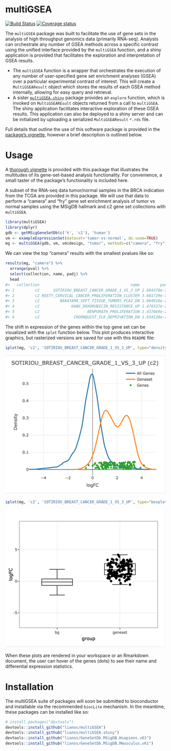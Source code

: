 
<!-- README.md is generated from README.Rmd. Please edit that file -->

# multiGSEA

[![Build
Status](https://travis-ci.org/lianos/multiGSEA.svg?branch=develop)](https://travis-ci.org/lianos/multiGSEA)
[![Coverage
status](https://codecov.io/gh/lianos/multiGSEA/branch/master/graph/badge.svg)](https://codecov.io/github/lianos/multiGSEA?branch=master)

The `multiGSEA` package was built to facilitate the use of gene sets in
the analysis of high throughput genomics data (primarily RNA-seq).
Analysts can orchestrate any number of GSEA methods across a specific
contrast using the unified interface provided by the `multiGSEA`
function, and a shiny application is provided that facilitates the
exploration and interpretation of GSEA results.

  - The `multiGSEA` function is a wrapper that orchestrates the
    execution of any number of user-specified gene set enrichment
    analyses (GSEA) over a particular experimental contrast of interest.
    This will create a `MultiGSEAResult` object which stores the results
    of each GSEA method internally, allowing for easy query and
    retrieval.
  - A sister
    [`multiGSEA.shiny`](https://github.com/lianos/multiGSEA.shiny)
    package provides an `explore` function, which is invoked on
    `MultiGSEAREsult` objects returned from a call to `multiGSEA`. The
    shiny application facilitates interactive exploration of these GSEA
    results. This application can also be deployed to a shiny server and
    can be initialized by uploading a serialized `MultiGSEAResult`
    `*.rds` file.

Full details that outline the use of this software package is provided
in the [package’s vignette](vignettes/multiGSEA.Rmd), however a brief
description is outlined below.

# Usage

A [thorough vignette](vignettes/multiGSEA.Rmd) is provided with this
package that illustrates the multitudes of its gene-set-based analysis
functionality. For convenience, a small taster of the package’s
functionality is included here.

A subset of the RNA-seq data tumor/normal samples in the BRCA indication
from the TCGA are provided in this package. We will use that data to
perform a “camera” and “fry” gene set enrichment analysis of tumor vs
normal samples using the MSigDB hallmark and c2 gene set collections
with `multiGSEA`.

``` r
library(multiGSEA)
library(dplyr)
gdb <- getMSigGeneSetDb(c('h', 'c2'), 'human')
vm <- exampleExpressionSet(dataset='tumor-vs-normal', do.voom=TRUE)
mg <- multiGSEA(gdb, vm, vm$design, "tumor", methods=c("camera", "fry"))
```

We can view the top “camera” results with the smallest pvalues like so:

``` r
results(mg, "camera") %>% 
  arrange(pval) %>% 
  select(collection, name, padj) %>% 
  head
#>   collection                                        name         padj
#> 1         c2      SOTIRIOU_BREAST_CANCER_GRADE_1_VS_3_UP 2.604378e-38
#> 2         c2 ROSTY_CERVICAL_CANCER_PROLIFERATION_CLUSTER 3.601729e-37
#> 3         c2         NAKAYAMA_SOFT_TISSUE_TUMORS_PCA2_DN 1.004916e-28
#> 4         c2              KANG_DOXORUBICIN_RESISTANCE_UP 1.478337e-22
#> 5         c2                     BENPORATH_PROLIFERATION 2.437669e-22
#> 6         c2               CROONQUIST_IL6_DEPRIVATION_DN 1.934138e-21
```

The shift in expression of the genes within the top gene set can be
visualized with the `iplot` function below. This plot produces
interactive graphics, but rasterized versions are saved for use with
this `README`
file:

``` r
iplot(mg, 'c2', 'SOTIRIOU_BREAST_CANCER_GRADE_1_VS_3_UP', type="density")
```

<img src="vignettes/images/README_iplot_density.png" />

``` r
iplot(mg, 'c2', 'SOTIRIOU_BREAST_CANCER_GRADE_1_VS_3_UP', type="boxplot")
```

<img src="vignettes/images/README_iplot_boxplot.png" />

When these plots are rendered in your workspace or an Rmarkdown
document, the user can hover of the genes (dots) to see their name and
differential expression statistics.

# Installation

The multiGSEA suite of packages will soon be submitted to bioconductor
and installable via the recommended `biocLite` mechanism. In the
meantime, these packages can be installed like so:

``` r
# install.packages("devtools")
devtools::install_github("lianos/multiGSEA")
devtools::install_github("lianos/multiGSEA.shiny")
devtools::install_github("lianos/GeneSetDb.MSigDB.Hsapiens.v61")
devtools::install_github("lianos/GeneSetDb.MSigDB.Mmusculus.v61")
```
